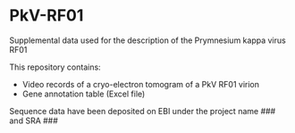 # PkV-RF01
Supplemental data used for the description of the Prymnesium kappa virus RF01

This repository contains:
- Video records of a cryo-electron tomogram of a PkV RF01 virion
- Gene annotation table (Excel file)

Sequence data have been deposited on EBI under the project name ### and SRA ###
